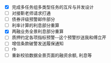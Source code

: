 - [x] 完成多任务组多类型任务的互斥与并发设计
- [ ] 对接靳老师请求打通
- [ ] 债券评级预警邮件部分
- [ ] 利率计算的利息部分重算
- [x] 两融业务全景利息部分重算
- [ ] 质押约定各项指标预警--这个预警抄送我和傅立芹
- [ ] 增信条款破警发送履保通知
- [ ] rb
- [ ] 重新校验数据全景页面的融资余额, 利息等